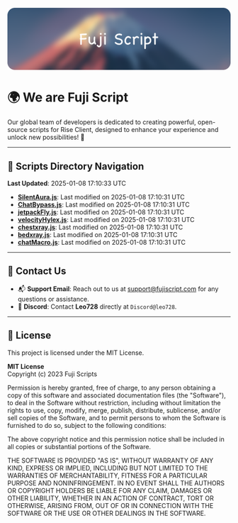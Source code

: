 ![Banner](.github/b.webp)

# 🌍 **We are Fuji Script**

Our global team of developers is dedicated to creating powerful, open-source scripts for Rise Client, designed to enhance your experience and unlock new possibilities! 🌟

---
<!-- SCRIPTS_NAVIGATION_START -->
## 📂 **Scripts Directory Navigation**

**Last Updated**: 2025-01-08 17:10:33 UTC

- **[SilentAura.js](scripts/SilentAura.js)**: Last modified on 2025-01-08 17:10:31 UTC
- **[ChatBypass.js](scripts/ChatBypass.js)**: Last modified on 2025-01-08 17:10:31 UTC
- **[jetpackFly.js](scripts/jetpackFly.js)**: Last modified on 2025-01-08 17:10:31 UTC
- **[velocityHylex.js](scripts/velocityHylex.js)**: Last modified on 2025-01-08 17:10:31 UTC
- **[chestxray.js](scripts/chestxray.js)**: Last modified on 2025-01-08 17:10:31 UTC
- **[bedxray.js](scripts/bedxray.js)**: Last modified on 2025-01-08 17:10:31 UTC
- **[chatMacro.js](scripts/chatMacro.js)**: Last modified on 2025-01-08 17:10:31 UTC

<!-- SCRIPTS_NAVIGATION_END -->

---

## 💬 **Contact Us**  
- 📬 **Support Email**: Reach out to us at [support@fujiscript.com](mailto:support@fujiscript.com) for any questions or assistance.  
- 💬 **Discord**: Contact **Leo728** directly at `Discord@leo728`.

---

## 📜 **License**

This project is licensed under the MIT License.  

**MIT License**  
Copyright (c) 2023 Fuji Scripts  

Permission is hereby granted, free of charge, to any person obtaining a copy of this software and associated documentation files (the "Software"), to deal in the Software without restriction, including without limitation the rights to use, copy, modify, merge, publish, distribute, sublicense, and/or sell copies of the Software, and to permit persons to whom the Software is furnished to do so, subject to the following conditions:  

The above copyright notice and this permission notice shall be included in all copies or substantial portions of the Software.  

THE SOFTWARE IS PROVIDED "AS IS", WITHOUT WARRANTY OF ANY KIND, EXPRESS OR IMPLIED, INCLUDING BUT NOT LIMITED TO THE WARRANTIES OF MERCHANTABILITY, FITNESS FOR A PARTICULAR PURPOSE AND NONINFRINGEMENT. IN NO EVENT SHALL THE AUTHORS OR COPYRIGHT HOLDERS BE LIABLE FOR ANY CLAIM, DAMAGES OR OTHER LIABILITY, WHETHER IN AN ACTION OF CONTRACT, TORT OR OTHERWISE, ARISING FROM, OUT OF OR IN CONNECTION WITH THE SOFTWARE OR THE USE OR OTHER DEALINGS IN THE SOFTWARE.  
